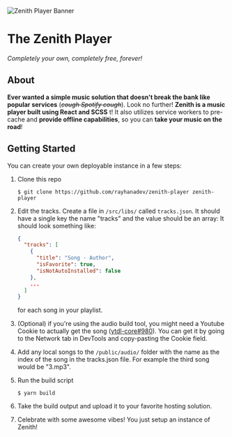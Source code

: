 ![Zenith Player Banner](https://zenith-player.vercel.app/zenith-player-ogimage.png)

# The Zenith Player

_Completely your own, completely free, forever!_

## About

**Ever wanted a simple music solution that doesn't break the bank like popular services**
(~~_cough Spotify cough_~~). Look no further! **Zenith is a music player built using React
and SCSS** t! It also utilizes service workers to pre-cache and **provide offline capabilities**,
so you can **take your music on the road**!

## Getting Started

You can create your own deployable instance in a few steps:

1. Clone this repo

   ```
   $ git clone https://github.com/rayhanadev/zenith-player zenith-player
   ```

2. Edit the tracks. Create a file in `/src/libs/` called `tracks.json`. It should have a single
   key the name "tracks" and the value should be an array: It should look something like:

   ```json
   {
     "tracks": [
       {
         "title": "Song - Author",
         "isFavorite": true,
         "isNotAutoInstalled": false
       },
       ...
     ]
   }
   ```

   for each song in your playlist.

3. (Optional) if you're using the audio build tool, you might need a Youtube Cookie
   to actually get the song ([ytdl-core#980](https://github.com/fent/node-ytdl-core/issues/980#issuecomment-886211227)).
   You can get it by going to the Network tab in DevTools and copy-pasting the Cookie
   field.

4. Add any local songs to the `/public/audio/` folder with the name as the index of the song
   in the tracks.json file. For example the third song would be "3.mp3".

5. Run the build script

   ```
   $ yarn build
   ```

6. Take the build output and upload it to your favorite hosting solution.

7. Celebrate with some awesome vibes! You just setup an instance of Zenith!
